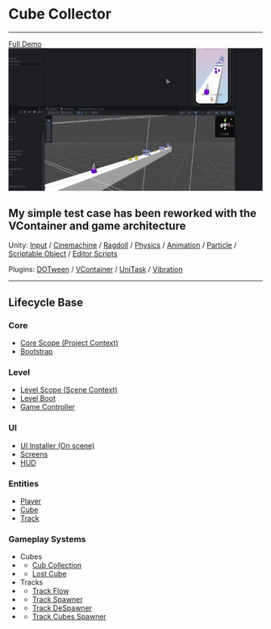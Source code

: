 # Cube Collector
<hr>

[Full Demo](https://youtu.be/pPi6AiqY0v0)
![Demo](./ReadmeResources/Demo.gif)

## My simple test case has been reworked with the VContainer and game architecture
Unity: [Input](https://docs.unity3d.com/Packages/com.unity.inputsystem@1.12/manual/index.html) / [Cinemachine](https://docs.unity3d.com/Packages/com.unity.cinemachine@3.1/manual/index.html) / [Ragdoll](https://docs.unity3d.com/Manual/wizard-RagdollWizard.html) / [Physics](https://docs.unity3d.com/Manual/PhysicsOverview.html) / [Animation](https://docs.unity3d.com/Manual/AnimationSection.html) / [Particle](https://learn.unity.com/tutorial/introduction-to-particle-systems#6025fdd9edbc2a112d4f0135) / [Scriptable Object](https://docs.unity3d.com/Manual/class-ScriptableObject.html) / [Editor Scripts](https://learn.unity.com/tutorial/editor-scripting#)

Plugins: [DOTween](https://dotween.demigiant.com/) / [VContainer](https://vcontainer.hadashikick.jp/) / [UniTask](https://github.com/Cysharp/UniTask) / [Vibration](https://github.com/BenoitFreslon/Vibration)

<hr>

## Lifecycle Base
### Core
- [Core Scope (Project Context)](./Assets/Code/Core/DI/CoreScope.cs)
- [Bootstrap](./Assets/Code/Core/Bootstrap.cs)

### Level
- [Level Scope (Scene Context)](./Assets/Code/Level/LevelScope.cs)
- [Level Boot](./Assets/Code/Level/LevelBoot.cs)
- [Game Controller](./Assets/Code/Gameplay/GameController.cs)

### UI
- [UI Installer (On scene)](./Assets/Code/UI/UIInstaller.cs)
- [Screens](./Assets/Code/UI/Screens)
- [HUD](./Assets/Code/UI/HeadUpDisplay/HUD.cs)

### Entities
- [Player](./Assets/Code/PlayerLogic/Player.cs)
- [Cube](./Assets/Code/Gameplay/Cubes/Cube.cs)
- [Track](./Assets/Code/Gameplay/Tracks/Track.cs)

### Gameplay Systems
- Cubes 
- - [Cub Collection](./Assets/Code/Gameplay/Systems/CubeCollectionHandler.cs)
- - [Lost Cube](./Assets/Code/Gameplay/Systems/LostCubeHandler.cs)
- Tracks
- - [Track Flow](./Assets/Code/Gameplay/Systems/TrackFlow.cs)
- - [Track Spawner](./Assets/Code/Gameplay/Systems/TrackSpawner.cs)
- - [Track DeSpawner](./Assets/Code/Gameplay/Systems/TrackDeSpawner.cs)
- - [Track Cubes Spawner](./Assets/Code/Gameplay/Systems/TrackCubesSpawner.cs)